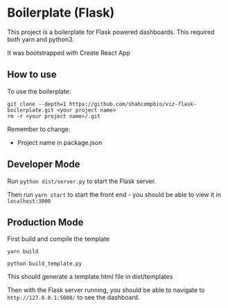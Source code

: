 # Boilerplate (Flask)

This project is a boilerplate for Flask powered dashboards. This required both yarn and python3.

It was bootstrapped with Create React App

## How to use

To use the boilerplate:

```
git clone --depth=1 https://github.com/shahcompbio/viz-flask-boilerplate.git <your project name>
rm -r <your project name>/.git
```

Remember to change:

- Project name in package.json

## Developer Mode

Run `python dist/server.py` to start the Flask server.

Then run `yarn start` to start the front end - you should be able to view it in `localhost:3000`

## Production Mode

First build and compile the template
```
yarn build

python build_template.py
```

This should generate a template.html file in dist/templates

Then with the Flask server running, you should be able to navigate to `http://127.0.0.1:5000/` to see the dashboard.

